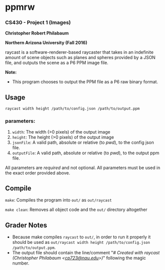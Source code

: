 # ppmrw
### CS430 - Project 1 (Images)
**Christopher Robert Philabaum**

**Northern Arizona University (Fall 2016)**

raycast is a software-renderer-based raycaster that takes in an indefinite amount
of scene objects such as planes and spheres provided by a JSON file, and outputs
the scene as a P6 PPM image file.

**Note:**
* This program chooses to output the PPM file as a P6 raw binary format.

## Usage
`raycast width height /path/to/config.json /path/to/output.ppm`

### parameters:
1. `width`: The width (>0 pixels) of the output image
2. `height`: The height (>0 pixels) of the output image
2. `jsonFile`: A valid path, absolute or relative (to *pwd*), to the config json file.
3. `outputFile`: A valid path, absolute or relative (to *pwd*), to the output ppm file.

All parameters are *required* and not optional. All parameters must be used in the exact order provided above.

## Compile
`make`: Compiles the program into `out/` as `out/raycast`

`make clean`: Removes all object code and the `out/` directory altogether

## Grader Notes
* Because make compiles `raycast` to `out/`, in order to run it properly it should be used as `out/raycast width height /path/to/config.json /path/to/output.ppm`.
* The output file should contain the line/comment "*# Created with raycast (Christopher Philabaum &lt;cp723@nau.edu&gt;)*" following the magic number.
